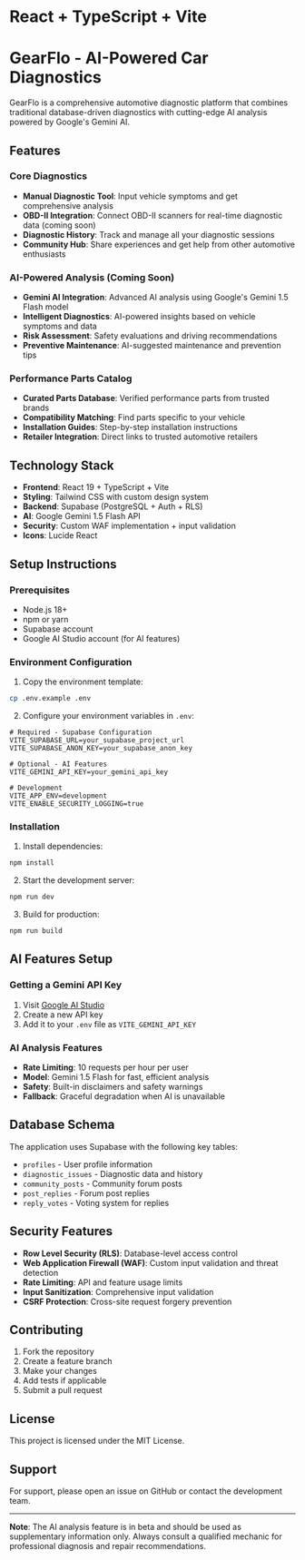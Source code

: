 # React + TypeScript + Vite

# GearFlo - AI-Powered Car Diagnostics

GearFlo is a comprehensive automotive diagnostic platform that combines traditional database-driven diagnostics with cutting-edge AI analysis powered by Google's Gemini AI.

## Features

### Core Diagnostics
- **Manual Diagnostic Tool**: Input vehicle symptoms and get comprehensive analysis
- **OBD-II Integration**: Connect OBD-II scanners for real-time diagnostic data (coming soon)
- **Diagnostic History**: Track and manage all your diagnostic sessions
- **Community Hub**: Share experiences and get help from other automotive enthusiasts

### AI-Powered Analysis (Coming Soon)
- **Gemini AI Integration**: Advanced AI analysis using Google's Gemini 1.5 Flash model
- **Intelligent Diagnostics**: AI-powered insights based on vehicle symptoms and data
- **Risk Assessment**: Safety evaluations and driving recommendations
- **Preventive Maintenance**: AI-suggested maintenance and prevention tips

### Performance Parts Catalog
- **Curated Parts Database**: Verified performance parts from trusted brands
- **Compatibility Matching**: Find parts specific to your vehicle
- **Installation Guides**: Step-by-step installation instructions
- **Retailer Integration**: Direct links to trusted automotive retailers

## Technology Stack

- **Frontend**: React 19 + TypeScript + Vite
- **Styling**: Tailwind CSS with custom design system
- **Backend**: Supabase (PostgreSQL + Auth + RLS)
- **AI**: Google Gemini 1.5 Flash API
- **Security**: Custom WAF implementation + input validation
- **Icons**: Lucide React

## Setup Instructions

### Prerequisites
- Node.js 18+ 
- npm or yarn
- Supabase account
- Google AI Studio account (for AI features)

### Environment Configuration

1. Copy the environment template:
```bash
cp .env.example .env
```

2. Configure your environment variables in `.env`:

```env
# Required - Supabase Configuration
VITE_SUPABASE_URL=your_supabase_project_url
VITE_SUPABASE_ANON_KEY=your_supabase_anon_key

# Optional - AI Features
VITE_GEMINI_API_KEY=your_gemini_api_key

# Development
VITE_APP_ENV=development
VITE_ENABLE_SECURITY_LOGGING=true
```

### Installation

1. Install dependencies:
```bash
npm install
```

2. Start the development server:
```bash
npm run dev
```

3. Build for production:
```bash
npm run build
```

## AI Features Setup

### Getting a Gemini API Key

1. Visit [Google AI Studio](https://makersuite.google.com/app/apikey)
2. Create a new API key
3. Add it to your `.env` file as `VITE_GEMINI_API_KEY`

### AI Analysis Features

- **Rate Limiting**: 10 requests per hour per user
- **Model**: Gemini 1.5 Flash for fast, efficient analysis
- **Safety**: Built-in disclaimers and safety warnings
- **Fallback**: Graceful degradation when AI is unavailable

## Database Schema

The application uses Supabase with the following key tables:
- `profiles` - User profile information
- `diagnostic_issues` - Diagnostic data and history
- `community_posts` - Community forum posts
- `post_replies` - Forum post replies
- `reply_votes` - Voting system for replies

## Security Features

- **Row Level Security (RLS)**: Database-level access control
- **Web Application Firewall (WAF)**: Custom input validation and threat detection
- **Rate Limiting**: API and feature usage limits
- **Input Sanitization**: Comprehensive input validation
- **CSRF Protection**: Cross-site request forgery prevention

## Contributing

1. Fork the repository
2. Create a feature branch
3. Make your changes
4. Add tests if applicable
5. Submit a pull request

## License

This project is licensed under the MIT License.

## Support

For support, please open an issue on GitHub or contact the development team.

---

**Note**: The AI analysis feature is in beta and should be used as supplementary information only. Always consult a qualified mechanic for professional diagnosis and repair recommendations.
